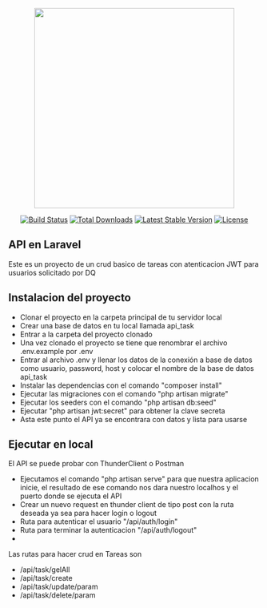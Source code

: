 <p align="center"><a href="https://laravel.com" target="_blank"><img src="https://raw.githubusercontent.com/laravel/art/master/logo-lockup/5%20SVG/2%20CMYK/1%20Full%20Color/laravel-logolockup-cmyk-red.svg" width="400"></a></p>

<p align="center">
<a href="https://travis-ci.org/laravel/framework"><img src="https://travis-ci.org/laravel/framework.svg" alt="Build Status"></a>
<a href="https://packagist.org/packages/laravel/framework"><img src="https://img.shields.io/packagist/dt/laravel/framework" alt="Total Downloads"></a>
<a href="https://packagist.org/packages/laravel/framework"><img src="https://img.shields.io/packagist/v/laravel/framework" alt="Latest Stable Version"></a>
<a href="https://packagist.org/packages/laravel/framework"><img src="https://img.shields.io/packagist/l/laravel/framework" alt="License"></a>
</p>


## API en Laravel

Este es un proyecto de un crud basico de tareas con atenticacion JWT para usuarios solicitado por DQ

## Instalacion del proyecto
- Clonar el proyecto en la carpeta principal de tu servidor local
- Crear una base de datos en tu local llamada api_task
- Entrar a la carpeta del proyecto clonado
- Una vez clonado el proyecto se tiene que renombrar el archivo .env.example por .env
- Entrar al archivo .env y llenar los datos de la conexión a base de datos como usuario, password, host y colocar el nombre de la base de datos api_task
- Instalar las dependencias con el comando "composer install"
- Ejecutar las migraciones con el comando "php artisan migrate"
- Ejecutar los seeders con el comando "php artisan db:seed"
- Ejecutar "php artisan jwt:secret" para obtener la clave secreta
- Asta este punto el API ya se encontrara con datos y lista para usarse


## Ejecutar en local
El API se puede probar con ThunderClient o Postman 
- Ejecutamos el comando "php artisan serve" para que nuestra aplicacion inicie, el resultado de ese comando nos dara nuestro localhos y el puerto donde se ejecuta el API
- Crear un nuevo request en thunder client de tipo post con la ruta deseada ya sea para hacer login o logout
- Ruta para autenticar el usuario "/api/auth/login"
- Ruta para terminar la autenticacion "/api/auth/logout"
- 
Las rutas para hacer crud en Tareas son 
- /api/task/gelAll  
- /api/task/create
- /api/task/update/param
- /api/task/delete/param



